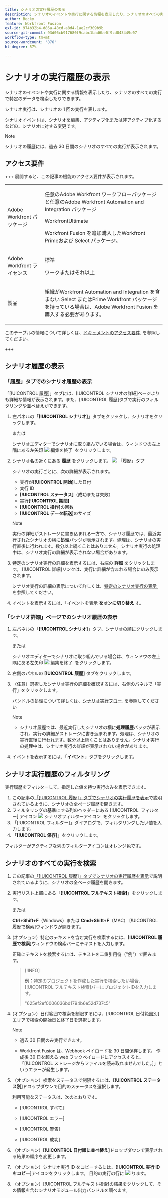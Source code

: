 ```yaml
---
title: シナリオの実行履歴の表示
description: シナリオのイベントや実行に関する情報を表示したり、シナリオのすべての実行で特定のデータを検索したりできます。
author: Becky
feature: Workfront Fusion
exl-id: 974b32b4-d86a-48cd-a8d4-1ae2cf309b9b
source-git-commit: 93d06cb917680f9cabc1bad6be0f9cd843449d07
workflow-type: tm+mt
source-wordcount: '876'
ht-degree: 57%

---
```


# シナリオの実行履歴の表示

シナリオのイベントや実行に関する情報を表示したり、シナリオのすべての実行で特定のデータを検索したりできます。

シナリオ実行は、シナリオの 1 回の実行を表します。

シナリオイベントは、シナリオを編集、アクティブ化または非アクティブ化するなどの、シナリオに対する変更です。

>[!NOTE]
>
>シナリオの履歴には、過去 30 日間のシナリオのすべての実行が表示されます。

## アクセス要件

+++ 展開すると、この記事の機能のアクセス要件が表示されます。

<table style="table-layout:auto">
 <col> 
 <col> 
 <tbody> 
  <tr> 
   <td role="rowheader">Adobe Workfront パッケージ</td> 
   <td> <p>任意のAdobe Workfront ワークフローパッケージと任意のAdobe Workfront Automation and Integration パッケージ</p><p>WorkfrontUltimate</p><p>Workfront Fusion を追加購入したWorkfront Primeおよび Select パッケージ。</p> </td> 
  </tr> 
  <tr data-mc-conditions=""> 
   <td role="rowheader">Adobe Workfront ライセンス</td> 
   <td> <p>標準</p><p>ワークまたはそれ以上</p> </td> 
  </tr> 
  <tr> 
   <td role="rowheader">製品</td> 
   <td>
   <p>組織がWorkfront Automation and Integration を含まない Select またはPrime Workfront パッケージを持っている場合は、Adobe Workfront Fusion を購入する必要があります。</li></ul>
   </td> 
  </tr>
 </tbody> 
</table>

このテーブルの情報について詳しくは、[&#x200B; ドキュメントのアクセス要件 &#x200B;](/help/workfront-fusion/references/licenses-and-roles/access-level-requirements-in-documentation.md) を参照してください。

+++

## シナリオ履歴の表示


### 「履歴」タブでのシナリオ履歴の表示

「[!UICONTROL 履歴]」タブには、[!UICONTROL シナリオの詳細]ページよりも詳細な情報が表示されます。また、[!UICONTROL 履歴]タブで実行のフィルタリングや並べ替えができます。

1. 左パネルの「**[!UICONTROL シナリオ]**」タブをクリックし、シナリオをクリックします。

   または

   シナリオエディターでシナリオに取り組んでいる場合は、ウィンドウの左上隅にある左矢印 ![&#x200B; 編集を終了 &#x200B;](assets/exit-editing-arrow.png) をクリックします。

1. シナリオ名の近くにある **履歴** をクリックします。
   ![&#x200B; 「履歴」タブ &#x200B;](assets/history-tab.png)

   シナリオの実行ごとに、次の詳細が表示されます。

   * 実行が&#x200B;**[!UICONTROL 開始]**&#x200B;した日付
   * 実行 ID
   * **[!UICONTROL ステータス]**（成功または失敗）
   * 実行&#x200B;**[!UICONTROL 期間]**
   * **[!UICONTROL 操作]**&#x200B;の回数
   * **[!UICONTROL データ転送]**&#x200B;のサイズ

   >[!NOTE]
   >
   >実行の詳細がストレージに書き込まれる一方で、シナリオ履歴では、最近実行されたシナリオの横に&#x200B;**処理**&#x200B;バッジが表示されます。処理は、シナリオの実行直後に行われます。数分以上続くことはありません。シナリオ実行の処理中は、シナリオ実行の詳細が表示されない場合があります。

1. 特定のシナリオ実行の詳細を表示するには、右端の **詳細** をクリックします。 [!UICONTROL 詳細]リンクは、実行に詳細が含まれる場合にのみ表示されます。

   シナリオ実行の詳細の表示について詳しくは、[&#x200B; 特定のシナリオ実行の表示 &#x200B;](/help/workfront-fusion/manage-scenarios/view-a-specific-scenario-execution.md) を参照してください。
1. イベントを表示するには、「イベントを表示 **をオンに切り替え** す。


### 「シナリオ詳細」ページでのシナリオ履歴の表示


1. 左パネルの「**[!UICONTROL シナリオ]**」タブ、シナリオの順にクリックします。

   または

   シナリオエディターでシナリオに取り組んでいる場合は、ウィンドウの左上隅にある左矢印 ![&#x200B; 編集を終了 &#x200B;](assets/exit-editing-arrow.png) をクリックします。

1. 右側のパネルの **[!UICONTROL 履歴]** タブをクリックします。
1. （任意）選択したシナリオ実行の詳細を確認するには、右側のパネルで「実行」をクリックします。

   バンドルの処理について詳しくは、[&#x200B; シナリオ実行フロー &#x200B;](/help/workfront-fusion/references/scenarios/scenario-execution-flow.md) を参照してください

   >[!NOTE]
   >
   >* シナリオ履歴では、最近実行したシナリオの横に&#x200B;**処理履歴**&#x200B;バッジが表示され、実行の詳細がストレージに書き込まれます。処理は、シナリオの実行直後に行われます。数分以上続くことはありません。シナリオ実行の処理中は、シナリオ実行の詳細が表示されない場合があります。

1. イベントを表示するには、「**イベント**」タブをクリックします。

## シナリオ実行履歴のフィルタリング

実行履歴をフィルターして、指定した値を持つ実行のみを表示できます。

1. この記事の[「[!UICONTROL 履歴]」タブでシナリオの実行履歴を表示](#view-scenario-history-on-the-history-tab)で説明されているように、シナリオの全ページ履歴を開きます。
1. フィルタリングの基準にする列のヘッダーにある [!UICONTROL &#x200B; フィルター &#x200B;] アイコン ![&#x200B; シナリオフィルターアイコン &#x200B;](assets/fusion-scenario-filter-icon.png) をクリックします。
1. 「[!UICONTROL フィルター]」ダイアログで、フィルタリングしたい値を入力します。
1. 「**[!UICONTROL 保存]**」をクリックします。

フィルターがアクティブな列のフィルターアイコンはオレンジ色です。

<!-- don't see how to do this
## Sort the scenario execution history

You can sort the scenario execution history.

1. Open the full-page history for a scenario as described in [View scenario execution history on the [!UICONTROL History] tab](#view-scenario-execution-history-on-the-history-tab) in this article.
1. Click the [!UICONTROL Sort] icon in the header of the column you want to filter by.
1. Optional: To reverse the order of the sort, click the [!UICONTROL Sort] icon again.
-->

## シナリオのすべての実行を検索

1. この記事の[「[!UICONTROL 履歴]」タブでシナリオの実行履歴を表示](#view-scenario-history-on-the-history-tab)で説明されているように、シナリオの全ページ履歴を開きます。
1. 実行リスト上部にある「**[!UICONTROL フルテキスト検索]**」をクリックします。

   または

   **Ctrl+Shift+F**（Windows）または **Cmd+Shift+F**（MAC）
[!UICONTROL 履歴で検索]ウィンドウが開きます。

1. (オプション）特定のテキストを含む実行を検索するには、**[!UICONTROL 履歴で検索]**&#x200B;ウィンドウの検索バーにテキストを入力します。

   正確にテキストを検索するには、テキストを二重引用符（&quot;例&quot;）で囲みます。

   >[!INFO]
   >
   >**例：**&#x200B;特定のプロジェクトを作成した実行を検索したい場合、[!UICONTROL フルテキスト検索]バーにプロジェクトIDを入力します。
   >
   >&quot;625ef2ef0006036bd1794b6e52d737c5&quot;

1. (オプション）日付範囲で検索を制限するには、[!UICONTROL 日付範囲別]エリアで検索の開始日と終了日を選択します。

   >[!NOTE]
   >
   >* 過去 30 日間のみ実行できます。
   >
   >* Workfront Fusion は、Webhook ペイロードを 30 日間保存します。 作成後 30 日を超える web フックペイロードにアクセスすると、「[!UICONTROL ストレージからファイルを読み取れませんでした。]」というエラーが発生します。


1. （オプション）検索をステータスで制限するには、**[!UICONTROL ステータス別]**&#x200B;ドロップダウンで目的のステータスを選択します。


   利用可能なステータスは、次のとおりです。

   * [!UICONTROL すべて]

   * [!UICONTROL エラー]

   * [!UICONTROL 警告]

   * [!UICONTROL 成功]

1. （オプション）**[!UICONTROL 日付順に並べ替え]**&#x200B;ドロップダウンで表示される結果の順序を変更します。

1. （オプション）シナリオ実行 ID をコピーするには、**[!UICONTROL 実行 ID をコピー]**&#x200B;アイコンをクリックします。 目的の実行の行に <img src="assets/copy-fusion-execution-id-icon.png"> ります。

1. （オプション）[!UICONTROL &#x200B; フルテキスト検索]の結果をクリックして、その情報を含むシナリオモジュール出力バンドルを調べます。
